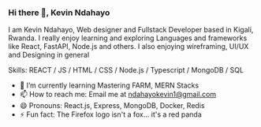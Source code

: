### Hi there 👋, Kevin Ndahayo
I am Kevin Ndahayo, Web designer and Fullstack Developer based in Kigali, Rwanda. I really enjoy learning and exploring Languages and frameworks like React, FastAPI, Node.js and others. I also enjoying wireframing, UI/UX and Designing in general 

Skills: REACT / JS / HTML / CSS / Node.js / Typescript / MongoDB / SQL 

- 🌱 I’m currently learning Mastering FARM, MERN Stacks 
- 📫 How to reach me: Email me at ndahayokevin1@gmail.com 
- 😄 Pronouns: React.js, Express, MongoDB, Docker, Redis 
- ⚡ Fun fact: The Firefox logo isn't a fox… it's a red panda 

